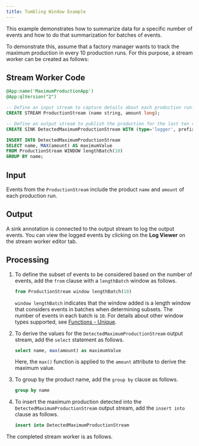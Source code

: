 ```yaml
---
title: Tumbling Window Example
---
```


This example demonstrates how to summarize data for a specific number of events and how to do that summarization for batches of events.

To demonstrate this, assume that a factory manager wants to track the maximum production in every 10 production runs. For this purpose, a stream worker can be created as follows:

## Stream Worker Code

```sql
@App:name('MaximumProductionApp') 
@App:qlVersion("2")

-- Define an input stream to capture details about each production run.
CREATE STREAM ProductionStream (name string, amount long);

-- Define an output stream to publish the production for the last ten runs.
CREATE SINK DetectedMaximumProductionStream WITH (type='logger', prefix='Maximum production in last 10 runs') (name string, maximumValue long);

INSERT INTO DetectedMaximumProductionStream
SELECT name, MAX(amount) AS maximumValue
FROM ProductionStream WINDOW lengthBatch(10)
GROUP BY name;
```

## Input

Events from the `ProductionStream` include the product `name` and `amount` of each production run.

## Output

A sink annotation is connected to the output stream to log the output events. You can view the logged events by clicking on the **Log Viewer** on the stream worker editor tab.

## Processing


        
1. To define the subset of events to be considered based on the number of events, add the `from` clause with a `lengthBatch` window as follows.

    ```sql
    from ProductionStream window lengthBatch(10)
    ```
    
    `window lengthBatch` indicates that the window added is a length window that considers events in batches when determining subsets. The number of events in each batch is `10`. For details about other window types supported, see [Functions - Unique](../query-guide/functions/unique/deduplicate.md).

2. To derive the values for the `DetectedMaximumProductionStream` output stream, add the `select` statement as follows.

    ```sql
    select name, max(amount) as maximumValue
    ```
    
    Here, the `max()` function is applied to the `amount` attribute to derive the maximum value.
    
3. To group by the product name, add the `group by` clause as follows.

    ```sql
    group by name
    ```
    
4. To insert the maximum production detected into the `DetectedMaximumProductionStream` output stream, add the `insert into` clause as follows.
    ```sql
    insert into DetectedMaximumProductionStream
    ```

The completed stream worker is as follows.


